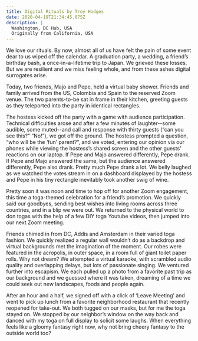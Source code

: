 ```yaml
---
title: Digital Rituals by Troy Hodges
date: 2020-04-19T21:34:45.075Z
description: |
  Washington, DC Hub, USA
  Originally from California, USA
---
```

We love our rituals. By now, almost all of us have felt the pain of some event dear to us wiped off the calendar. A graduation party, a wedding, a friend’s birthday bash, a once-in-a-lifetime trip to Japan. We grieved these losses. But we are resilient and we miss feeling whole, and from these ashes digital surrogates arise.

Today, two friends, Majo and Pepe, held a virtual baby shower. Friends and family arrived from the US, Colombia and Spain to the reserved Zoom venue. The two parents-to-be sat in frame in their kitchen, greeting guests as they teleported into the party in identical rectangles.

The hostess kicked off the party with a game with audience participation. Technical difficulties arose and after a few minutes of laughter--some audible, some muted--and call and response with thirty guests (“can you see this?” “No!”), we got off the ground. The hostess prompted a question, “who will be the ‘fun’ parent?”, and we voted, entering our opinion via our phones while viewing the hostess’s shared screen and the other guests’ reactions on our laptop. If Pepe and Majo answered differently, Pepe drank. If Pepe and Majo answered the same, but the audience answered differently, Pepe also drank. Pretty much Pepe drank a lot. We belly laughed as we watched the votes stream in on a dashboard displayed by the hostess and Pepe in his tiny rectangle inevitably took another swig of wine.

Pretty soon it was noon and time to hop off for another Zoom engagement, this time a toga-themed celebration for a friend’s promotion. We quickly said our goodbyes, sending best wishes into living rooms across three countries, and in a blip we were out. We returned to the physical world to don togas with the help of a few DIY toga Youtube videos, then jumped into our next Zoom meeting.

Friends chimed in from DC, Addis and Amsterdam in their varied toga fashion. We quickly realized a regular wall wouldn’t do as a backdrop and virtual backgrounds met the imagination of the moment. Our robes were featured in the acropolis, in outer space, in a room full of giant toilet paper rolls. Why not dream? We attempted a virtual karaoke, with scrambled audio quality and overlapping delays, but lots of passionate singing. We ventured further into escapism. We each pulled up a photo from a favorite past trip as our background and we guessed where it was taken, dreaming of a time we could seek out new landscapes, foods and people again.

After an hour and a half, we signed off with a click of ‘Leave Meeting’ and went to pick up lunch from a favorite neighborhood restaurant that recently reopened for take-out. We both tugged on our masks, but for me the toga stayed on. We stopped by our neighbor’s window on the way back and danced with my toga on full display to solicit some laughs. When everything feels like a gloomy fantasy right now, why not bring cheery fantasy to the outside world too?